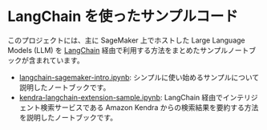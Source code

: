 # LangChain を使ったサンプルコード

このプロジェクトには、主に SageMaker 上でホストした Large Language Models (LLM) を [LangChain](https://github.com/hwchase17/langchain) 経由で利用する方法をまとめたサンプルノートブックが含まれています。  

- [langchain-sagemaker-intro.ipynb](./langchain-sagemaker-intro.ipynb): シンプルに使い始めるサンプルについて説明したノートブックです。
- [kendra-langchain-extension-sample.ipynb](./kendra-langchain-extention-sample.ipynb): LangChain 経由でインテリジェント検索サービスである Amazon Kendra からの検索結果を要約する方法を説明したノートブックです。  

